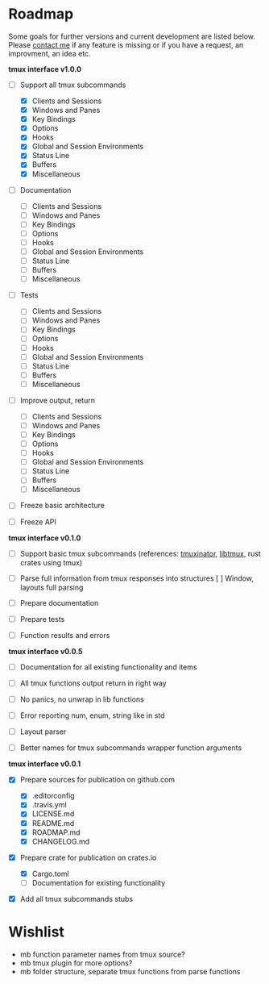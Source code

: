 # Roadmap

Some goals for further versions and current development are listed below.
Please [contact me](mailto:anton.gepting@gmail.com) if any feature is missing or if you have a request,
an improvment, an idea etc.


**tmux interface v1.0.0**

- [ ] Support all tmux subcommands
    - [x] Clients and Sessions
    - [x] Windows and Panes
    - [x] Key Bindings
    - [x] Options
    - [x] Hooks
    - [x] Global and Session Environments
    - [x] Status Line
    - [x] Buffers
    - [x] Miscellaneous
- [ ] Documentation
    - [ ] Clients and Sessions
    - [ ] Windows and Panes
    - [ ] Key Bindings
    - [ ] Options
    - [ ] Hooks
    - [ ] Global and Session Environments
    - [ ] Status Line
    - [ ] Buffers
    - [ ] Miscellaneous
- [ ] Tests
    - [ ] Clients and Sessions
    - [ ] Windows and Panes
    - [ ] Key Bindings
    - [ ] Options
    - [ ] Hooks
    - [ ] Global and Session Environments
    - [ ] Status Line
    - [ ] Buffers
    - [ ] Miscellaneous
- [ ] Improve output, return
    - [ ] Clients and Sessions
    - [ ] Windows and Panes
    - [ ] Key Bindings
    - [ ] Options
    - [ ] Hooks
    - [ ] Global and Session Environments
    - [ ] Status Line
    - [ ] Buffers
    - [ ] Miscellaneous
- [ ] Freeze basic architecture
- [ ] Freeze API


**tmux interface v0.1.0**

- [ ] Support basic tmux subcommands (references:
[tmuxinator](https://github.com/tmuxinator/tmuxinator),
[libtmux](https://github.com/tmux-python/libtmux), rust crates using tmux)
- [ ] Parse full information from tmux responses into structures
    [ ] Window, layouts full parsing
- [ ] Prepare documentation
- [ ] Prepare tests
- [ ] Function results and errors


**tmux interface v0.0.5**

- [ ] Documentation for all existing functionality and items
- [ ] All tmux functions output return in right way
- [ ] No panics, no unwrap in lib functions
- [ ] Error reporting num, enum, string like in std
- [ ] Layout parser
- [ ] Better names for tmux subcommands wrapper function arguments


**tmux interface v0.0.1**

- [x] Prepare sources for publication on github.com
    - [x] .editorconfig
    - [x] .travis.yml
    - [x] LICENSE.md
    - [x] README.md
    - [x] ROADMAP.md
    - [x] CHANGELOG.md
- [x] Prepare crate for publication on crates.io
    - [x] Cargo.toml
    - [ ] Documentation for existing functionality
- [x] Add all tmux subcommands stubs


# Wishlist
- mb function parameter names from tmux source?
- mb tmux plugin for more options?
- mb folder structure, separate tmux functions from parse functions
